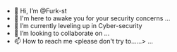 - 👋 Hi, I’m @Furk-st
- 👀 I'm here to awake you for your security concerns ...
- 🌱 I’m currently leveling up in Cyber-security
- 💞️ I’m looking to collaborate on ...
- 📫 How to reach me <please don't try to......> ...

<!---
Furk-st/Furk-st is a ✨ special ✨ repository because its `README.md` (this file) appears on your GitHub profile.
You can click the Preview link to take a look at your changes.
--->
